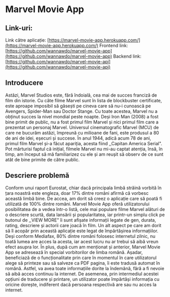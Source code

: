 # Marvel Movie App

## Link-uri:
Link către aplicație: [https://marvel-movie-app.herokuapp.com/](https://marvel-movie-app.herokuapp.com/)
Frontend link: [https://github.com/wannawdo/marvel-movie-app](https://github.com/wannawdo/marvel-movie-app)
Backend link: [https://github.com/wannawdo/marvel-movie-api](https://github.com/wannawdo/marvel-movie-api)

## Introducere
Astăzi, Marvel Studios este, fără îndoială, cea mai de succes franciză de film din istorie. Cu câte filme Marvel sunt în lista de blockbuster certificate, este aproape imposibil să găsești pe cineva care să nu-i cunoască pe Avengers, Spider-Man sau Doctor Stange.
Cu toate acestea, Marvel nu a obținut succes la nivel mondial peste noapte.
Deși Iron Man (2008) a fost bine primit de public, nu a fost primul film Marvel și nici primul film care a prezentat un personaj Marvel. Universul cinematografic Marvel (MCU) de care ne bucurăm astăzi, împreună cu milioane de fani, este produsul a 80 de ani de idei, eșecuri și succese. În anul 1944, adică acum 78 de ani, primul film Marvel și-a făcut apariția, acesta fiind ,,Capitan America Serial".
Pot mărturisi faptul că inițial, filmele Marvel nu mi-au captat atenția, însă, în timp, am început să mă familiarizez cu ele și am reușit să observ de ce sunt atât de bine primite de către public. 

## Descriere problemă
Conform unui raport Eurostat, chiar dacă principala limbă străină vorbită în țara noastră este engleza, doar 17% dintre români afirmă că vorbesc această limbă bine. De accea, am dorit să creez o aplicație care să poată fi utilizată de 100% dintre români. 
Marvel Movie App oferă utilizatorului posibilitatea de a vedea într-o listă, cele mai populare filme Marvel alături de o descriere scurtă, data lansării și popularitatea, iar printr-un simplu click pe butonul de ,,VIEW MORE" îi sunt afișate informații legate de gen, durata, rating, descriere și actorii care joacă în film. 
Un alt aspect pe care am dorit să îl acopăr prin această aplicație este legat de împărtășirea informațiilor. Deși conform Mediafax, 80% dintre români folosesc internetul zilnic, nu toată lumea are acces la acesta, iar acest lucru nu ar trebui să aibă vreun efect asupra lor.  În plus, după cum am menționat și anterior, Marvel Movie App se adresează în special vorbitorilor de limba română. Așadar, beneficiază de o funcționalitate prin care în momentul în care utilizatorul alege să printeze sau să salveze ca PDF pagina, îi este tradusă automat în română. Astfel, va avea toate informațiile dorite la îndemână, fără a fi nevoie să aibă acces continuu la internet.
De asemenea, prin intermediul acestei opțiuni de traducere și printare, un utilizator poate împărtăși informația cu oricine dorește, indiferent dacă persoana respectivă are sau nu acces la internet.
